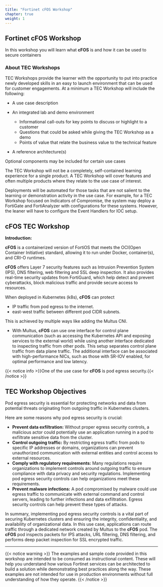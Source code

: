 ```yaml
---
title: "Fortinet cFOS Workshop"
chapter: true
weight: 1
---
```


## Fortinet cFOS Workshop

In this workshop you will learn what **cFOS** is and how it can be used to secure containers

### About TEC Workshops

TEC Workshops provide the learner with the opportunity to put into practice newly developed skills in an easy to launch environment that can be used for customer engagements. At a minimum a TEC Workshop will include the following:

* A use case description
* An integrated lab and demo environment

  * Informational call-outs for key points to discuss or highlight to a customer
  * Questions that could be asked while giving the TEC Workshop as a demo
  * Points of value that relate the business value to the technical feature
* A reference architecture(s)

Optional components may be included for certain use cases

The TEC Workshop will not be a completely, self-contained learning experience for a single product. A TEC Workshop will cover features and often multiple products where they relate to the use case of interest.  

Deployments will be automated for those tasks that are not salient to the learning or demonstration activity in the use case. For example, for a TEC Workshop focused on Indicators of Compromise, the system may deploy a FortiGate and FortiAnalyzer with configurations for these systems. However, the leaner will have to configure the Event Handlers for IOC setup.  

## cFOS TEC Workshop

**Introduction:**

**cFOS** is a containerized version of FortiOS that meets the OCI(Open Container Initiative) standard, allowing it to run under Docker, container(s), and CRI-O runtimes.

**cFOS** offers Layer 7 security features such as Intrusion Prevention System (IPS), DNS filtering, web filtering and SSL deep inspection. It also provides real-time security updates from FortiGuard, which help detect and prevent cyberattacks, block malicious traffic and provide secure access to resources.

When deployed in Kubernetes (k8s), **cFOS** can protect 
  * IP traffic from pod egress to the internet.
  * east-west traffic between different pod CIDR subnets. 

This is achieved by multiple ways like adding the Multus CNI. 

* With Multus, **cFOS** can use one interface for control plane communication (such as accessing the Kubernetes API and exposing services to the external world) while using another interface dedicated to inspecting traffic from other pods. This setup separates control plane traffic from data plane traffic. The additional interface can be associated with high-performance NICs, such as those with SR-IOV enabled, for optimal performance and low latency. 

{{< notice info >}}One of the use case for **cFOS** is pod egress security.{{< /notice >}}

## TEC Workshop Objectives

Pod egress security is essential for protecting networks and data from potential threats originating from outgoing traffic in Kubernetes clusters. 

Here are some reasons why pod egress security is crucial:

* **Prevent data exfiltration:** Without proper egress security controls, a malicious actor could potentially use an application running in a pod to exfiltrate sensitive data from the cluster.
* **Control outgoing traffic:** By restricting egress traffic from pods to specific IP addresses or domains, organizations can prevent unauthorized communication with external entities and control access to external resources.
* **Comply with regulatory requirements:** Many regulations require organizations to implement controls around outgoing traffic to ensure compliance with data privacy and security regulations. Implementing pod egress security controls can help organizations meet these requirements.
* **Prevent malware infections:** A pod compromised by malware could use egress traffic to communicate with external command and control servers, leading to further infections and data exfiltration. Egress security controls can help prevent these types of attacks. 

In summary, implementing pod egress security controls is a vital part of securing Kubernetes clusters and ensuring the integrity, confidentiality, and availability of organizational data. In this use case, applications can route traffic through a dedicated network created by Multus to the **cFOS** pod. The **cFOS** pod inspects packets for IPS attacks, URL filtering, DNS filtering, and performs deep packet inspection for SSL encrypted traffic.

***

{{< notice warning >}}
The examples and sample code provided in this workshop are intended to be consumed as instructional content. These will help you understand how various Fortinet services can be architected to build a solution while demonstrating best practices along the way. These examples are not intended for use in production environments without full understanding of how they operate.
{{< /notice >}}
